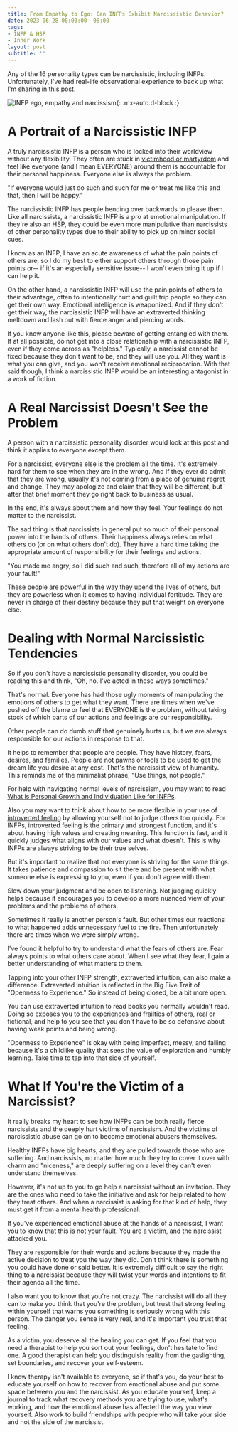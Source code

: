 ```yaml
---
title: From Empathy to Ego: Can INFPs Exhibit Narcissistic Behavior?
date: 2023-06-28 00:00:00 -08:00
tags:
- INFP & HSP
- Inner Work
layout: post
subtitle: ''
---
```


Any of the 16 personality types can be narcissistic, including INFPs. Unfortunately, I've had real-life observational experience to back up what I'm sharing in this post.

![INFP ego, empathy and narcissism](/uploads/can-infps-be-narcissistic-pin.png "Narcissism in INFPs INFP traits and narcissism Narcissistic tendencies in INFPs INFP empathy and narcissism Healthy vs. unhealthy INFP behavior INFP selflessness vs. narcissism"){: .mx-auto.d-block :}


# A Portrait of a Narcissistic INFP

A truly narcissistic INFP is a person who is locked into their worldview without any flexibility. They often are stuck in [victimhood or martyrdom](https://arcadiapage.com/2023-01-30-exploring-the-archetypes-within-the-infp-the-victim-martyr-warrior-and-hero/) and feel like everyone (and I mean EVERYONE) around them is accountable for their personal happiness. Everyone else is always the problem. 

"If everyone would just do such and such for me or treat me like this and that, then I will be happy."

The narcissistic INFP has people bending over backwards to please them. Like all narcissists, a narcissistic INFP is a pro at emotional manipulation. If they're also an HSP, they could be even more manipulative than narcissists of other personality types due to their ability to pick up on minor social cues.

I know as an INFP, I have an acute awareness of what the pain points of others are, so I do my best to either support others through those pain points or-- if it's an especially sensitive issue-- I won't even bring it up if I can help it.

On the other hand, a narcissistic INFP will use the pain points of others to their advantage, often to intentionally hurt and guilt trip people so they can get their own way. Emotional intelligence is weaponized. And if they don't get their way, the narcissistic INFP will have an extraverted thinking meltdown and lash out with fierce anger and piercing words.

If you know anyone like this, please beware of getting entangled with them. If at all possible, do not get into a close relationship with a narcissistic INFP, even if they come across as "helpless." Typically, a narcissist cannot be fixed because they don't want to be, and they will use you. All they want is what you can give, and you won't receive emotional reciprocation. With that said though, I think a narcissistic INFP would be an interesting antagonist in a work of fiction.

# A Real Narcissist Doesn't See the Problem

A person with a narcissistic personality disorder would look at this post and think it applies to everyone except them.  

For a narcissist, everyone else is the problem all the time. It's extremely hard for them to see when they are in the wrong. And if they ever do admit that they are wrong, usually it's not coming from a place of genuine regret and change. They may apologize and claim that they will be different, but after that brief moment they go right back to business as usual.

In the end, it's always about them and how they feel. Your feelings do not matter to the narcissist. 

The sad thing is that narcissists in general put so much of their personal power into the hands of others. Their happiness always relies on what others do (or on what others don't do). They have a hard time taking the appropriate amount of responsibility for their feelings and actions. 

"You made me angry, so I did such and such, therefore all of my actions are your fault!"

These people are powerful in the way they upend the lives of others, but they are powerless when it comes to having individual fortitude. They are never in charge of their destiny because they put that weight on everyone else.

# Dealing with Normal Narcissistic Tendencies

So if you don't have a narcissistic personality disorder, you could be reading this and think, "Oh, no. I've acted in these ways sometimes."

That's normal. Everyone has had those ugly moments of manipulating the emotions of others to get what they want. There are times when we've pushed off the blame or feel that EVERYONE is the problem, without taking stock of which parts of our actions and feelings are our responsibility. 

Other people can do dumb stuff that genuinely hurts us, but we are always responsible for our actions in response to that.

It helps to remember that people are people. They have history, fears, desires, and families. People are not pawns or tools to be used to get the dream life you desire at any cost. That's the narcissist view of humanity. This reminds me of the minimalist phrase, "Use things, not people."

For help with navigating normal levels of narcissism, you may want to read [What is Personal Growth and Individuation Like for INFPs](https://arcadiapage.com/2022-12-29-what-is-personal-growth-and-individuation-like-for-infps/).

Also you may want to think about how to be more flexible in your use of [introverted feeling](https://arcadiapage.com/2018/03/life-as-introverted-feeling-user.html) by allowing yourself not to judge others too quickly.  For INFPs, introverted feeling is the primary and strongest function, and it's about having high values and creating meaning. This function is fast, and it quickly judges what aligns with our values and what doesn't. This is why INFPs are always striving to be their true selves. 

But it's important to realize that not everyone is striving for the same things. It takes patience and compassion to sit there and be present with what someone else is expressing to you, even if you don't agree with them. 

Slow down your judgment and be open to listening. Not judging quickly helps because it encourages you to develop a more nuanced view of your problems and the problems of others.

Sometimes it really is another person's fault. But other times our reactions to what happened adds unnecessary fuel to the fire. Then unfortunately there are times when we were simply wrong.

I've found it helpful to try to understand what the fears of others are. Fear always points to what others care about.  When I see what they fear, I gain a better understanding of what matters to them.

Tapping into your other INFP strength, extraverted intuition, can also make a difference. Extraverted intuition is reflected in the Big Five Trait of "Openness to Experience." So instead of being closed, be a bit more open. 

You can use extraverted intuition to read books you normally wouldn't read. Doing so exposes you to the experiences and frailties of others, real or fictional, and help to you see that you don't have to be so defensive about having weak points and being wrong. 

"Openness to Experience" is okay with being imperfect, messy, and failing because it's a childlike quality that sees the value of exploration and humbly learning. Take time to tap into that side of yourself. 



# What If You're the Victim of a Narcissist?

It really breaks my heart to see how INFPs can be both really fierce narcissists and the deeply hurt victims of narcissism. And the victims of narcissistic abuse can go on to become emotional abusers themselves.

Healthy INFPs have big hearts, and they are pulled towards those who are suffering. And narcissists, no matter how much they try to cover it over with charm and "niceness," are deeply suffering on a level they can't even understand themselves.

However, it's not up to you to go help a narcissist without an invitation. They are the ones who need to take the initiative and ask for help related to how they treat others. And when a narcissist is asking for that kind of help, they must get it from a mental health professional.

If you've experienced emotional abuse at the hands of a narcissist, I want you to know that this is not your fault. You are a victim, and the narcissist attacked you. 

They are responsible for their words and actions because they made the active decision to treat you the way they did. Don't think there is something you could have done or said better. It is extremely difficult to say the right thing to a narcissist because they will twist your words and intentions to fit their agenda all the time.

I also want you to know that you're not crazy. The narcissist will do all they can to make you think that you're the problem, but trust that strong feeling within yourself that warns you something is seriously wrong with this person. The danger you sense is very real, and it's important you trust that feeling.

As a victim, you deserve all the healing you can get. If you feel that you need a therapist to help you sort out your feelings, don't hesitate to find one. A good therapist can help you distinguish reality from the gaslighting, set boundaries, and recover your self-esteem. 

I know therapy isn't available to everyone, so if that's you, do your best to educate yourself on how to recover from emotional abuse and put some space between you and the narcissist. As you educate yourself, keep a journal to track what recovery methods you are trying to use, what's working, and how the emotional abuse has affected the way you view yourself. Also work to build friendships with people who will take your side and not the side of the narcissist.



